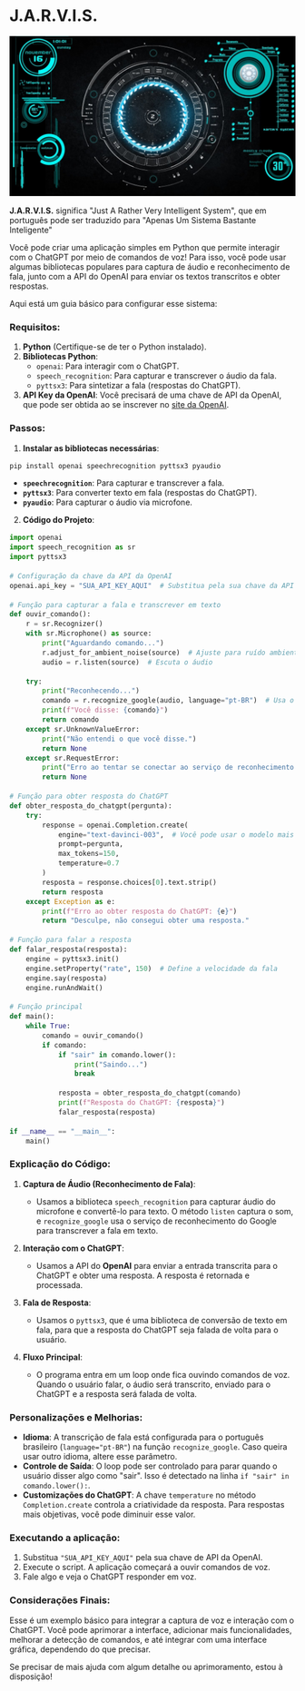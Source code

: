 # J.A.R.V.I.S.

<div align="center">
  <img src="./images/jarvis.jpg">
</div>

**J.A.R.V.I.S.** significa "Just A Rather Very Intelligent System", que em português pode ser traduzido para "Apenas Um Sistema Bastante Inteligente"

Você pode criar uma aplicação simples em Python que permite interagir com o ChatGPT por meio de comandos de voz! Para isso, você pode usar algumas bibliotecas populares para captura de áudio e reconhecimento de fala, junto com a API do OpenAI para enviar os textos transcritos e obter respostas.

Aqui está um guia básico para configurar esse sistema:

### Requisitos:
1. **Python** (Certifique-se de ter o Python instalado).
2. **Bibliotecas Python**:
   - `openai`: Para interagir com o ChatGPT.
   - `speech_recognition`: Para capturar e transcrever o áudio da fala.
   - `pyttsx3`: Para sintetizar a fala (respostas do ChatGPT).
3. **API Key da OpenAI**: Você precisará de uma chave de API da OpenAI, que pode ser obtida ao se inscrever no [site da OpenAI](https://beta.openai.com/signup/).

### Passos:

1. **Instalar as bibliotecas necessárias**:

```bash
pip install openai speechrecognition pyttsx3 pyaudio
```

- **`speechrecognition`**: Para capturar e transcrever a fala.
- **`pyttsx3`**: Para converter texto em fala (respostas do ChatGPT).
- **`pyaudio`**: Para capturar o áudio via microfone.

2. **Código do Projeto**:

```python
import openai
import speech_recognition as sr
import pyttsx3

# Configuração da chave da API da OpenAI
openai.api_key = "SUA_API_KEY_AQUI"  # Substitua pela sua chave da API da OpenAI

# Função para capturar a fala e transcrever em texto
def ouvir_comando():
    r = sr.Recognizer()
    with sr.Microphone() as source:
        print("Aguardando comando...")
        r.adjust_for_ambient_noise(source)  # Ajuste para ruído ambiente
        audio = r.listen(source)  # Escuta o áudio

    try:
        print("Reconhecendo...")
        comando = r.recognize_google(audio, language="pt-BR")  # Usa o Google para transcrição
        print(f"Você disse: {comando}")
        return comando
    except sr.UnknownValueError:
        print("Não entendi o que você disse.")
        return None
    except sr.RequestError:
        print("Erro ao tentar se conectar ao serviço de reconhecimento.")
        return None

# Função para obter resposta do ChatGPT
def obter_resposta_do_chatgpt(pergunta):
    try:
        response = openai.Completion.create(
            engine="text-davinci-003",  # Você pode usar o modelo mais recente disponível
            prompt=pergunta,
            max_tokens=150,
            temperature=0.7
        )
        resposta = response.choices[0].text.strip()
        return resposta
    except Exception as e:
        print(f"Erro ao obter resposta do ChatGPT: {e}")
        return "Desculpe, não consegui obter uma resposta."

# Função para falar a resposta
def falar_resposta(resposta):
    engine = pyttsx3.init()
    engine.setProperty("rate", 150)  # Define a velocidade da fala
    engine.say(resposta)
    engine.runAndWait()

# Função principal
def main():
    while True:
        comando = ouvir_comando()
        if comando:
            if "sair" in comando.lower():
                print("Saindo...")
                break

            resposta = obter_resposta_do_chatgpt(comando)
            print(f"Resposta do ChatGPT: {resposta}")
            falar_resposta(resposta)

if __name__ == "__main__":
    main()
```

### Explicação do Código:

1. **Captura de Áudio (Reconhecimento de Fala)**:
   - Usamos a biblioteca `speech_recognition` para capturar áudio do microfone e convertê-lo para texto. O método `listen` captura o som, e `recognize_google` usa o serviço de reconhecimento do Google para transcrever a fala em texto.

2. **Interação com o ChatGPT**:
   - Usamos a API do **OpenAI** para enviar a entrada transcrita para o ChatGPT e obter uma resposta. A resposta é retornada e processada.

3. **Fala de Resposta**:
   - Usamos o `pyttsx3`, que é uma biblioteca de conversão de texto em fala, para que a resposta do ChatGPT seja falada de volta para o usuário.

4. **Fluxo Principal**:
   - O programa entra em um loop onde fica ouvindo comandos de voz. Quando o usuário falar, o áudio será transcrito, enviado para o ChatGPT e a resposta será falada de volta.

### Personalizações e Melhorias:
- **Idioma**: A transcrição de fala está configurada para o português brasileiro (`language="pt-BR"`) na função `recognize_google`. Caso queira usar outro idioma, altere esse parâmetro.
- **Controle de Saída**: O loop pode ser controlado para parar quando o usuário disser algo como "sair". Isso é detectado na linha `if "sair" in comando.lower():`.
- **Customizações do ChatGPT**: A chave `temperature` no método `Completion.create` controla a criatividade da resposta. Para respostas mais objetivas, você pode diminuir esse valor.

### Executando a aplicação:
1. Substitua `"SUA_API_KEY_AQUI"` pela sua chave de API da OpenAI.
2. Execute o script. A aplicação começará a ouvir comandos de voz.
3. Fale algo e veja o ChatGPT responder em voz.

### Considerações Finais:
Esse é um exemplo básico para integrar a captura de voz e interação com o ChatGPT. Você pode aprimorar a interface, adicionar mais funcionalidades, melhorar a detecção de comandos, e até integrar com uma interface gráfica, dependendo do que precisar.

Se precisar de mais ajuda com algum detalhe ou aprimoramento, estou à disposição!
